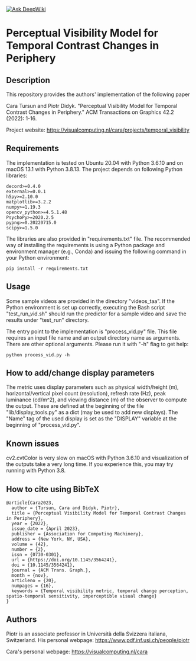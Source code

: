 [![Ask DeepWiki](https://deepwiki.com/badge.svg)](https://deepwiki.com/cara86t/TemporalVisibility)

# Perceptual Visibility Model for Temporal Contrast Changes in Periphery

## Description

This repository provides the authors' implementation of the following paper

Cara Tursun and Piotr Didyk. "Perceptual Visibility Model for Temporal Contrast Changes in Periphery." ACM Transactions on Graphics 42.2 (2022): 1-16.

Project website: https://visualcomputing.nl/cara/projects/temporal_visibility

## Requirements

The implementation is tested on Ubuntu 20.04 with Python 3.6.10 and on macOS 13.1 with Python 3.8.13. The project depends on following Python libraries:

```
decord>=0.4.0
external>=0.0.1
h5py>=2.10.0
matplotlib>=3.2.2
numpy>=1.19.3
opencv_python>=4.5.1.48
PsychoPy>=2020.2.5
pypng>=0.20220715.0
scipy>=1.5.0
```

The libraries are also provided in "requirements.txt" file. The recommended way of installing the requirements is using a Python package and environment manager (e.g., Conda) and issuing the following command in your Python environment:

```
pip install -r requirements.txt
```

## Usage

Some sample videos are provided in the directory "videos_taa". If the Python environment is set up correctly, executing the Bash script "test_run_vid.sh" should run the predictor for a sample video and save the results under "test_run" directory.

The entry point to the implementation is "process_vid.py" file. This file requires an input file name and an output directory name as arguments. There are other optional arguments. Please run it with "-h" flag to get help:

```
python process_vid.py -h
```

## How to add/change display parameters

The metric uses display parameters such as physical width/height (m), horizontal/vertical pixel count (resolution), refresh rate (Hz), peak luminance (cd/m^2), and viewing distance (m) of the observer to compute the output. These are defined at the beginning of the file "lib/display_tools.py" as a dict (may be used to add new displays). The "Name" tag of the used display is set as the "DISPLAY" variable at the beginning of "process_vid.py".

## Known issues

cv2.cvtColor is very slow on macOS with Python 3.6.10 and visualization of the outputs take a very long time. If you experience this, you may try running with Python 3.8.

## How to cite using BibTeX

```
@article{Cara2023,
  author = {Tursun, Cara and Didyk, Piotr},
  title = {Perceptual Visibility Model for Temporal Contrast Changes in Periphery},
  year = {2022},
  issue_date = {April 2023},
  publisher = {Association for Computing Machinery},
  address = {New York, NY, USA},
  volume = {42},
  number = {2},
  issn = {0730-0301},
  url = {https://doi.org/10.1145/3564241},
  doi = {10.1145/3564241},
  journal = {ACM Trans. Graph.},
  month = {nov},
  articleno = {20},
  numpages = {16},
  keywords = {Temporal visibility metric, temporal change perception, spatio-temporal sensitivity, imperceptible visual change}
}
```

## Authors

Piotr is an associate professor in Università della Svizzera italiana, Switzerland. His personal webpage:
https://www.pdf.inf.usi.ch/people/piotr

Cara's personal webpage:
https://visualcomputing.nl/cara

